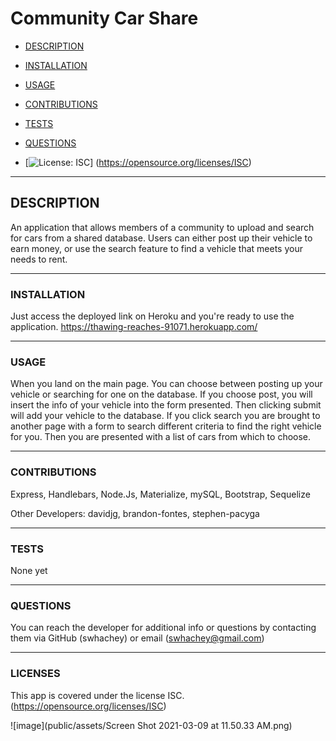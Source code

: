 # Community Car Share

- [DESCRIPTION](#description)
- [INSTALLATION](#installation)
- [USAGE](#usage)
- [CONTRIBUTIONS](#contributions)
- [TESTS](#tests)
- [QUESTIONS](#questions)

- [![License: ISC](https://img.shields.io/badge/License-ISC-blueviolet.svg)]
  (https://opensource.org/licenses/ISC)

---

## DESCRIPTION

An application that allows members of a community to upload and search for cars from a shared database. Users can either post up their vehicle to earn money, or use the search feature to find a vehicle that meets your needs to rent.

---

### INSTALLATION

Just access the deployed link on Heroku and you're ready to use the application. https://thawing-reaches-91071.herokuapp.com/

---

### USAGE

When you land on the main page. You can choose between posting up your vehicle or searching for one on the database. If you choose post, you will insert the info of your vehicle into the form presented. Then clicking submit will add your vehicle to the database. If you click search you are brought to another page with a form to search different criteria to find the right vehicle for you. Then you are presented with a list of cars from which to choose.

---

### CONTRIBUTIONS

Express, Handlebars, Node.Js, Materialize, mySQL, Bootstrap, Sequelize

Other Developers: davidjg, brandon-fontes, stephen-pacyga

---

### TESTS

None yet

---

### QUESTIONS

You can reach the developer for additional info or questions by contacting them via GitHub (swhachey) or email (swhachey@gmail.com)

---

### LICENSES

This app is covered under the license ISC. (https://opensource.org/licenses/ISC)

![image](public/assets/Screen Shot 2021-03-09 at 11.50.33 AM.png)
